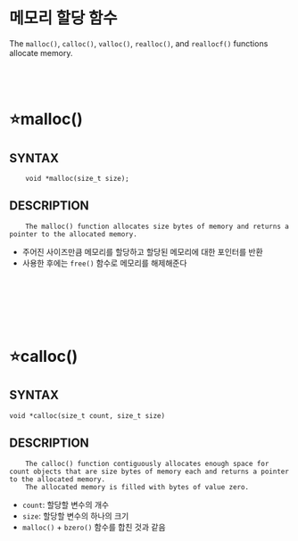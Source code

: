 메모리 할당 함수
============
The `malloc()`, `calloc()`, `valloc()`, `realloc()`, and `reallocf()` functions allocate memory.
</br>
</br>
</br>
</br>

⭐malloc()
===================

SYNTAX
------
        void *malloc(size_t size);

DESCRIPTION
-----------
        The malloc() function allocates size bytes of memory and returns a pointer to the allocated memory.   

* 주어진 사이즈만큼 메모리를 할당하고 할당된 메모리에 대한 포인터를 반환
* 사용한 후에는 `free()` 함수로 메모리를 해제해준다   
</br>
</br>
</br>
</br>
</br>

⭐calloc()
================

SYNTAX
------
    void *calloc(size_t count, size_t size)

DESCRIPTION
-----------
        The calloc() function contiguously allocates enough space for count objects that are size bytes of memory each and returns a pointer to the allocated memory.
        The allocated memory is filled with bytes of value zero.

* `count`: 할당할 변수의 개수
* `size`: 할당할 변수의 하나의 크기
* `malloc()` + `bzero()` 함수를 합친 것과 같음
